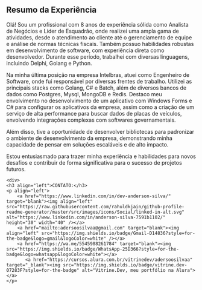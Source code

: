   
## Resumo da Experiência
Olá! Sou um profissional com 8 anos de experiência sólida como Analista de Negócios e Líder de Esquadrão, onde realizei uma ampla gama de atividades, desde o atendimento ao cliente até o gerenciamento de equipe e análise de normas técnicas fiscais. Também possuo habilidades robustas em desenvolvimento de software, com experiência direta como desenvolvedor. Durante esse período, trabalhei com diversas linguagens, incluindo Delphi, Golang e Python.

Na minha última posição na empresa Intelbras, atuei como Engenheiro de Software, onde fui responsável por diversas frentes de trabalho. Utilizei as principais stacks como Golang, C# e Batch, além de diversos bancos de dados como Postgres, Mysql, MongoDB e Redis. Destaco meu envolvimento no desenvolvimento de um aplicativo com Windows Forms e C# para configurar os aplicativos da empresa, assim como a criação de um serviço de alta performance para buscar dados de placas de veículos, envolvendo integrações complexas com softwares governamentais.

Além disso, tive a oportunidade de desenvolver bibliotecas para padronizar o ambiente de desenvolvimento da empresa, demonstrando minha capacidade de pensar em soluções escaláveis e de alto impacto.

Estou entusiasmado para trazer minha experiência e habilidades para novos desafios e contribuir de forma significativa para o sucesso de projetos futuros.





    <div>
    <h3 align="left">CONTATO:</h3>
    <p align="left">
        <a href="https://www.linkedin.com/in/dev-anderson-silva/" target="blank"><img align="left" src="https://raw.githubusercontent.com/rahuldkjain/github-profile-readme-generator/master/src/images/icons/Social/linked-in-alt.svg"                     alt="https://www.linkedin.com/in/anderson-silva-7591b1102/" height="30" width="40" /></a>
        <a href="mailto:adersoosilvaa@gmail.com" target="blank"><img align="left" src="https://img.shields.io/badge/Gmail-D14836?style=for-the-badge&logo=gmail&logoColor=white" /></a>
        <a href="https://wa.me/5545988261784" target="blank"><img src="https://img.shields.io/badge/WhatsApp-25D366?style=for-the-badge&logo=whatsapp&logoColor=white"></a>
           <a href="https://cursos.alura.com.br/vitrinedev/adersoosilvaa" target="_blank"><img src="https://img.shields.io/badge/vitrine.dev-07283F?style=for-the-badge" alt="Vitrine.Dev, meu portfólio na Alura"></a>
    </p>
</div> 
   
